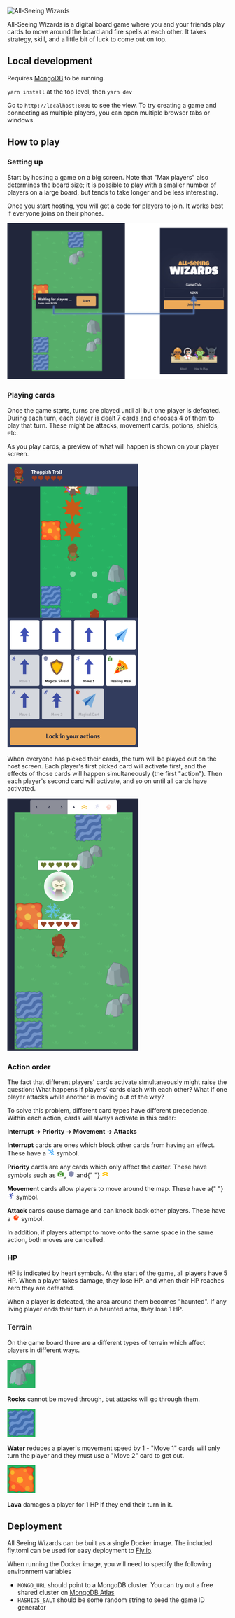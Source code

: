 ![All-Seeing Wizards](https://user-images.githubusercontent.com/1077405/212424854-229b01d2-e52f-4475-9acd-f7b24aa2536b.png)

All-Seeing Wizards is a digital board game where you and your friends play cards to move around the board and fire spells at each other. It takes strategy, skill, and a little bit of luck to come out on top.

## Local development

Requires [MongoDB](https://www.mongodb.com) to be running.

`yarn install` at the top level, then `yarn dev`

Go to `http://localhost:8080` to see the view. To try creating a game and connecting as multiple players, you can open multiple browser tabs or windows.

## How to play

### Setting up

Start by hosting a game on a big screen. Note that "Max players" also determines the
board size; it is possible to play with a smaller number of players on a large board,
but tends to take longer and be less interesting.

Once you start hosting, you will get a code for players to join. It works best if
everyone joins on their phones.

<img src="https://raw.githubusercontent.com/binary-koan/all-seeing-wizards/master/client/assets/how-to-play/host-join.png" width="600" />

### Playing cards

Once the game starts, turns are played until all but one player is defeated. During each
turn, each player is dealt 7 cards and chooses 4 of them to play that turn. These might
be attacks, movement cards, potions, shields, etc.

As you play cards, a preview of what will happen is shown on your player screen.

<img src="https://raw.githubusercontent.com/binary-koan/all-seeing-wizards/master/client/assets/how-to-play/cards.png" width="300" />

When everyone has picked their cards, the turn will be played out on the host screen.
Each player's first picked card will activate first, and the effects of those cards will
happen simultaneously (the first "action"). Then each player's second card will
activate, and so on until all cards have activated.

<img src="https://raw.githubusercontent.com/binary-koan/all-seeing-wizards/master/client/assets/how-to-play/host-playback.png" width="300" />

### Action order

The fact that different players' cards activate simultaneously might raise the question:
What happens if players' cards clash with each other? What if one player attacks while
another is moving out of the way?

To solve this problem, different card types have different precedence. Within each
action, cards will always activate in this order:

**Interrupt → Priority → Movement → Attacks**

**Interrupt** cards are ones which block other cards from having an effect.
These have a <img src="https://raw.githubusercontent.com/binary-koan/all-seeing-wizards/master/client/assets/card-types/prevent-actions.png" width="16" height="16" /> symbol.

**Priority** cards are any cards which only affect the caster. These have
symbols such as <img src="https://raw.githubusercontent.com/binary-koan/all-seeing-wizards/master/client/assets/card-types/heal.png" width="16" height="16" />, <img src="https://raw.githubusercontent.com/binary-koan/all-seeing-wizards/master/client/assets/card-types/shield.png" width="16" height="16" /> and{" "}
<img src="https://raw.githubusercontent.com/binary-koan/all-seeing-wizards/master/client/assets/card-types/power-up.png" width="16" height="16" />

**Movement** cards allow players to move around the map. These have a{" "}
<img src="https://raw.githubusercontent.com/binary-koan/all-seeing-wizards/master/client/assets/card-types/move.png" width="16" height="16" /> symbol.

**Attack** cards cause damage and can knock back other players. These have
a <img src="https://raw.githubusercontent.com/binary-koan/all-seeing-wizards/master/client/assets/card-types/attack.png" width="16" height="16" /> symbol.

In addition, if players attempt to move onto the same space in the same action, both
moves are cancelled.

### HP

HP is indicated by heart symbols. At the start of the game, all players have 5 HP. When
a player takes damage, they lose HP, and when their HP reaches zero they are defeated.

When a player is defeated, the area around them becomes "haunted". If any living player
ends their turn in a haunted area, they lose 1 HP.

### Terrain

On the game board there are a different types of terrain which affect players in
different ways.

<img src="https://raw.githubusercontent.com/binary-koan/all-seeing-wizards/master/client/assets/tiles/rocks-0.png" width="64" />

**Rocks** cannot be moved through, but attacks will go through them.

<img src="https://raw.githubusercontent.com/binary-koan/all-seeing-wizards/master/client/assets/tiles/water-0.png" width="64" />

**Water** reduces a player's movement speed by 1 - "Move 1" cards will only
turn the player and they must use a "Move 2" card to get out.

<img src="https://raw.githubusercontent.com/binary-koan/all-seeing-wizards/master/client/assets/tiles/lava-0.png" width="64" />

**Lava** damages a player for 1 HP if they end their turn in it.

## Deployment

All Seeing Wizards can be built as a single Docker image. The included fly.toml can be used for easy deployment to [Fly.io](https://fly.io).

When running the Docker image, you will need to specify the following environment variables

- `MONGO_URL` should point to a MongoDB cluster. You can try out a free shared cluster on [MongoDB Atlas](https://www.mongodb.com/atlas/database)
- `HASHIDS_SALT` should be some random string to seed the game ID generator
